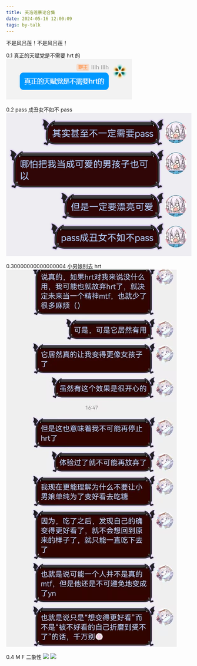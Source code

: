 ```yaml
---
title: 芙洛莲暴论合集
date: 2024-05-16 12:00:09
tags: by-talk
---
```


不是风吕莲！不是风吕莲！

0.1 真正的天赋党是不需要 hrt 的
![](radical/01.png)

0.2 pass 成丑女不如不 pass
![](radical/02.jpg)

0.30000000000000004 小男娘别去 hrt
![](radical/03.jpg)

0.4 M F 二象性
![](radical/04-01.jpg)
![](radical/04-02.jpg)

